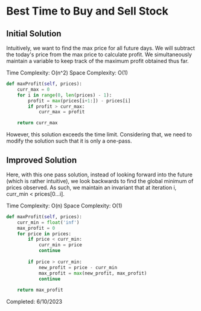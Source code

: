 # Best Time to Buy and Sell Stock

## Initial Solution

Intuitively, we want to find the max price for all future days. We will subtract the today's price from the max price to calculate profit. We simultaneously maintain a variable to keep track of the maximum profit obtained thus far.

Time Complexity: O(n^2)
Space Complexity: O(1)

```python
def maxProfit(self, prices):
    curr_max = 0
    for i in range(0, len(prices) - 1):
        profit = max(prices[i+1:]) - prices[i]
        if profit > curr_max:
            curr_max = profit

    return curr_max
```

However, this solution exceeds the time limit. Considering that, we need to modify the solution such that it is only a one-pass.

## Improved Solution

Here, with this one pass solution, instead of looking forward into the future (which is rather intuitive), we look backwards to find the global minimum of prices observed. As such, we maintain an invariant that at iteration i, curr_min < prices[0...i].

Time Complexity: O(n)
Space Complexity: O(1)


```python
def maxProfit(self, prices):
    curr_min = float('inf')
    max_profit = 0
    for price in prices:
        if price < curr_min:
            curr_min = price
            continue
        
        if price > curr_min:
            new_profit = price - curr_min
            max_profit = max(new_profit, max_profit)
            continue
    
    return max_profit
```

Completed: 6/10/2023